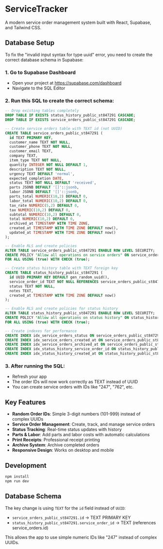 # ServiceTracker

A modern service order management system built with React, Supabase, and Tailwind CSS.

## Database Setup

To fix the "invalid input syntax for type uuid" error, you need to create the correct database schema in Supabase:

### 1. Go to Supabase Dashboard
- Open your project at https://supabase.com/dashboard
- Navigate to the SQL Editor

### 2. Run this SQL to create the correct schema:

```sql
-- Drop existing tables completely
DROP TABLE IF EXISTS status_history_public_st847291 CASCADE;
DROP TABLE IF EXISTS service_orders_public_st847291 CASCADE;

-- Create service orders table with TEXT id (not UUID)
CREATE TABLE service_orders_public_st847291 (
  id TEXT PRIMARY KEY,
  customer_name TEXT NOT NULL,
  customer_phone TEXT NOT NULL,
  customer_email TEXT,
  company TEXT,
  item_type TEXT NOT NULL,
  quantity INTEGER NOT NULL DEFAULT 1,
  description TEXT NOT NULL,
  urgency TEXT DEFAULT 'normal',
  expected_completion DATE,
  status TEXT NOT NULL DEFAULT 'received',
  parts JSONB DEFAULT '[]'::jsonb,
  labor JSONB DEFAULT '[]'::jsonb,
  parts_total NUMERIC(10,2) DEFAULT 0,
  labor_total NUMERIC(10,2) DEFAULT 0,
  tax_rate NUMERIC(5,2) DEFAULT 0,
  tax NUMERIC(10,2) DEFAULT 0,
  subtotal NUMERIC(10,2) DEFAULT 0,
  total NUMERIC(10,2) DEFAULT 0,
  archived_at TIMESTAMP WITH TIME ZONE,
  created_at TIMESTAMP WITH TIME ZONE DEFAULT now(),
  updated_at TIMESTAMP WITH TIME ZONE DEFAULT now()
);

-- Enable RLS and create policies
ALTER TABLE service_orders_public_st847291 ENABLE ROW LEVEL SECURITY;
CREATE POLICY "Allow all operations on service orders" ON service_orders_public_st847291
FOR ALL USING (true) WITH CHECK (true);

-- Create status history table with TEXT foreign key
CREATE TABLE status_history_public_st847291 (
  id UUID PRIMARY KEY DEFAULT gen_random_uuid(),
  service_order_id TEXT NOT NULL REFERENCES service_orders_public_st847291(id) ON DELETE CASCADE,
  status TEXT NOT NULL,
  notes TEXT,
  created_at TIMESTAMP WITH TIME ZONE DEFAULT now()
);

-- Enable RLS and create policies for status history
ALTER TABLE status_history_public_st847291 ENABLE ROW LEVEL SECURITY;
CREATE POLICY "Allow all operations on status history" ON status_history_public_st847291
FOR ALL USING (true) WITH CHECK (true);

-- Create indexes for performance
CREATE INDEX idx_service_orders_status ON service_orders_public_st847291(status);
CREATE INDEX idx_service_orders_created_at ON service_orders_public_st847291(created_at);
CREATE INDEX idx_service_orders_archived_at ON service_orders_public_st847291(archived_at);
CREATE INDEX idx_status_history_service_order_id ON status_history_public_st847291(service_order_id);
CREATE INDEX idx_status_history_created_at ON status_history_public_st847291(created_at);
```

### 3. After running the SQL:
- Refresh your app
- The order IDs will now work correctly as TEXT instead of UUID
- You can create service orders with IDs like "247", "762", etc.

## Key Features

- **Random Order IDs**: Simple 3-digit numbers (101-999) instead of complex UUIDs
- **Service Order Management**: Create, track, and manage service orders
- **Status Tracking**: Real-time status updates with history
- **Parts & Labor**: Add parts and labor costs with automatic calculations
- **Print Receipts**: Professional receipt printing
- **Archive System**: Archive completed orders
- **Responsive Design**: Works on desktop and mobile

## Development

```bash
npm install
npm run dev
```

## Database Schema

The key change is using `TEXT` for the `id` field instead of `UUID`:

- `service_orders_public_st847291.id` → TEXT PRIMARY KEY
- `status_history_public_st847291.service_order_id` → TEXT (references service_orders.id)

This allows the app to use simple numeric IDs like "247" instead of complex UUIDs.